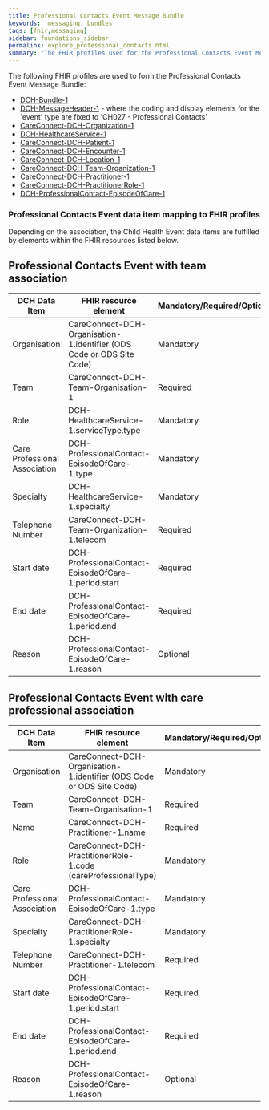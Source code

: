 ```yaml
---
title: Professional Contacts Event Message Bundle
keywords:  messaging, bundles
tags: [fhir,messaging]
sidebar: foundations_sidebar
permalink: explore_professional_contacts.html
summary: "The FHIR profiles used for the Professional Contacts Event Message Bundle"
---
```


The following FHIR profiles are used to form the Professional Contacts Event Message Bundle:

- [DCH-Bundle-1](https://fhir.nhs.uk/STU3/StructureDefinition/DCH-Bundle-1)
- [DCH-MessageHeader-1](https://fhir.nhs.uk/STU3/StructureDefinition/DCH-MessageHeader-1) - where the coding and display elements for the 'event' type are fixed to 'CH027 - Professional Contacts'
- [CareConnect-DCH-Organization-1](https://fhir.nhs.uk/STU3/StructureDefinition/CareConnect-DCH-Organization-1)
- [DCH-HealthcareService-1](https://fhir.nhs.uk/STU3/StructureDefinition/DCH-HealthcareService-1)
- [CareConnect-DCH-Patient-1](https://fhir.nhs.uk/STU3/StructureDefinition/CareConnect-DCH-Patient-1)
- [CareConnect-DCH-Encounter-1](https://fhir.nhs.uk/STU3/StructureDefinition/CareConnect-DCH-Encounter-1)
- [CareConnect-DCH-Location-1](https://fhir.nhs.uk/STU3/StructureDefinition/CareConnect-DCH-Location-1)
- [CareConnect-DCH-Team-Organization-1](https://fhir.nhs.uk/STU3/StructureDefinition/CareConnect-DCH-Team-Organization-1)
- [CareConnect-DCH-Practitioner-1](https://fhir.nhs.uk/STU3/StructureDefinition/CareConnect-DCH-Practitioner-1)
- [CareConnect-DCH-PractitionerRole-1](https://fhir.nhs.uk/STU3/StructureDefinition/CareConnect-DCH-PractitionerRole-1)
- [DCH-ProfessionalContact-EpisodeOfCare-1](https://fhir.nhs.uk/STU3/StructureDefinition/DCH-ProfessionalContact-EpisodeOfCare-1)

### Professional Contacts Event data item mapping to FHIR profiles ###

Depending on the association, the Child Health Event data items are fulfilled by elements within the FHIR resources listed below.

## Professional Contacts Event with team association ##
                                                                                                   
| DCH Data Item                 | FHIR resource element                                                                            | Mandatory/Required/Optional |
|-------------------------------|--------------------------------------------------------------------------------------------------|-----------------------------|
| Organisation                  | CareConnect-DCH-Organisation-1.identifier (ODS Code or ODS Site Code)                       | Mandatory                    |
| Team                          | CareConnect-DCH-Team-Organisation-1                                                              | Required                   |
| Role                          | DCH-HealthcareService-1.serviceType.type                                      | Mandatory                   |
| Care Professional Association | DCH-ProfessionalContact-EpisodeOfCare-1.type                                                                         | Mandatory                   |
| Specialty                    | DCH-HealthcareService-1.specialty 										               | Mandatory                   |
| Telephone Number              | CareConnect-DCH-Team-Organization-1.telecom                                                              | Required                    |
| Start date                    | DCH-ProfessionalContact-EpisodeOfCare-1.period.start                                                                 | Required                   |
| End date                      | DCH-ProfessionalContact-EpisodeOfCare-1.period.end                                                                   | Required                   |
| Reason                     | DCH-ProfessionalContact-EpisodeOfCare-1.reason                                                                   | Optional                   |

## Professional Contacts Event with care professional association ##  
                                                                                                
| DCH Data Item                 | FHIR resource element                                                                            | Mandatory/Required/Optional |
|-------------------------------|--------------------------------------------------------------------------------------------------|-----------------------------|
| Organisation                  | CareConnect-DCH-Organisation-1.identifier (ODS Code or ODS Site Code)                       | Mandatory                    |
| Team                          | CareConnect-DCH-Team-Organisation-1                                                              | Required                   |
| Name                          | CareConnect-DCH-Practitioner-1.name                                                              | Required                    |
| Role                          | CareConnect-DCH-PractitionerRole-1.code (careProfessionalType)                                       | Mandatory                   |
| Care Professional Association | DCH-ProfessionalContact-EpisodeOfCare-1.type                                                                         | Mandatory                   |
| Specialty                    | CareConnect-DCH-PractitionerRole-1.specialty 										               | Mandatory                   |
| Telephone Number              | CareConnect-DCH-Practitioner-1.telecom                                                           | Required                    |
| Start date                    | DCH-ProfessionalContact-EpisodeOfCare-1.period.start                                                                 | Required                   |
| End date                      | DCH-ProfessionalContact-EpisodeOfCare-1.period.end                                                                   | Required                   |
| Reason                     | DCH-ProfessionalContact-EpisodeOfCare-1.reason                                                                   | Optional                   |
